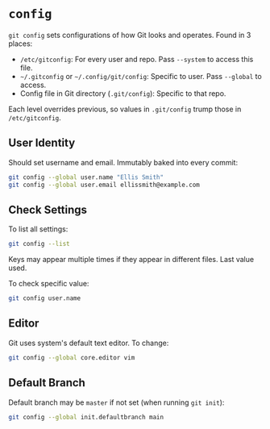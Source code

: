 # `config`

`git config` sets configurations of how Git looks and operates. Found in 3 places:

* `/etc/gitconfig`: For every user and repo. Pass `--system` to access this file.
* `~/.gitconfig` or `~/.config/git/config`: Specific to user. Pass `--global` to access.
* Config file in Git directory (`.git/config`): Specific to that repo.

Each level overrides previous, so values in `.git/config` trump those in `/etc/gitconfig`.

## User Identity

Should set username and email. Immutably baked into every commit:

```sh
git config --global user.name "Ellis Smith"
git config --global user.email ellissmith@example.com
```

## Check Settings

To list all settings:

```sh
git config --list
```

Keys may appear multiple times if they appear in different files. Last value used.

To check specific value:

```sh
git config user.name
```

## Editor

Git uses system's default text editor. To change:

```sh
git config --global core.editor vim
```

## Default Branch

Default branch may be `master` if not set (when running `git init`):

```sh
git config --global init.defaultbranch main
```
